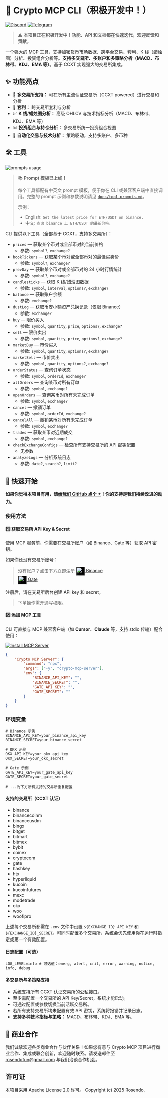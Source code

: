 # 🚧 Crypto MCP CLI（积极开发中！）

[![Discord](https://img.shields.io/badge/Discord-Join%20Us-5865F2?logo=discord&logoColor=white)](https://discord.gg/mJ8cdaJ5rg) [![Telegram](https://img.shields.io/badge/Telegram-加入我们-229ED9?logo=telegram&logoColor=white)](https://t.me/crypto_mcp)

> ⚠️ **本项目正在积极开发中！功能、API 和文档都在快速迭代，欢迎反馈和贡献。**

一个强大的 MCP 工具，支持加密货币市场数据、跨平台交易、套利、K 线（蜡烛图）分析、投资组合分析等。**支持多交易所、多账户和多策略分析（MACD、布林带、KDJ、EMA 等）**。基于 CCXT 实现强大的交易所集成。

## ✨ 功能亮点

-   🏦 **多交易所支持：** 可在所有主流认证交易所（CCXT powered）进行交易和分析
-   🔄 **套利：** 跨交易所套利与分析
-   📈 **K 线/蜡烛图分析：** 高级 OHLCV 与技术指标分析（MACD、布林带、KDJ、EMA 等）
-   📊 **投资组合与持仓分析：** 多交易所统一投资组合视图
-   🤖 **自动化交易与技术分析：** 策略驱动，支持多账户、多币种

## 🛠️ 工具

![prompts usage](./usage.gif)

> 📚 **Prompt 模板已上线！**
>
> 每个工具都配有中英文 prompt 模板，便于你在 CLI 或兼容客户端中直接调用。完整的 prompt 示例和参数说明请见 [`docs/tool-prompts.md`](./tool-prompts.md)。
>
> 示例：
>
> -   English: `Get the latest price for ETH/USDT on binance.`
> -   中文: `查询 binance 上 ETH/USDT 的最新价格。`

CLI 提供以下工具（全部基于 CCXT，支持多交易所）：

-   `prices` — 获取某个币对或全部币对的当前价格
    -   参数: `symbol?`, `exchange?`
-   `bookTickers` — 获取某个币对或全部币对的最佳买卖价
    -   参数: `symbol?`, `exchange?`
-   `prevDay` — 获取某个币对或全部币对的 24 小时行情统计
    -   参数: `symbol?`, `exchange?`
-   `candlesticks` — 获取 K 线/蜡烛图数据
    -   参数: `symbol`, `interval`, `options?`, `exchange?`
-   `balance` — 获取账户余额
    -   参数: `exchange?`
-   `dustLog` — 获取币安小额资产兑换记录（仅限 Binance）
    -   参数: `exchange?`
-   `buy` — 限价买入
    -   参数: `symbol`, `quantity`, `price`, `options?`, `exchange?`
-   `sell` — 限价卖出
    -   参数: `symbol`, `quantity`, `price`, `options?`, `exchange?`
-   `marketBuy` — 市价买入
    -   参数: `symbol`, `quantity`, `options?`, `exchange?`
-   `marketSell` — 市价卖出
    -   参数: `symbol`, `quantity`, `options?`, `exchange?`
-   `orderStatus` — 查询订单状态
    -   参数: `symbol`, `orderId`, `exchange?`
-   `allOrders` — 查询某币对所有订单
    -   参数: `symbol`, `exchange?`
-   `openOrders` — 查询某币对所有未完成订单
    -   参数: `symbol`, `exchange?`
-   `cancel` — 撤销订单
    -   参数: `symbol`, `orderId`, `exchange?`
-   `cancelAll` — 撤销某币对所有未完成订单
    -   参数: `symbol`, `exchange?`
-   `trades` — 获取某币对近期成交
    -   参数: `symbol`, `exchange?`
-   `checkExchangeConfigs` — 检查所有支持交易所的 API 密钥配置
    -   无参数
-   `analyzeLogs` — 分析系统日志
    -   参数: `date?`, `search?`, `limit?`

## 🚀 快速开始

**如果你觉得本项目有用，请[给我们 GitHub 点个 ⭐️](https://github.com/rosendolu/crypto-mcp-server)！你的支持是我们持续改进的动力。**

### 使用方法

#### 1️⃣ 获取交易所 API Key & Secret

使用 MCP 服务前，你需要在交易所账户（如 Binance、Gate 等）获取 API 密钥。

如果你还没有交易所账号：

> 没有账户？点击下方立即注册
> [<img src="../docs//icons/binance.png" alt="Binance" width="28" style="vertical-align:middle;background:#000"/> Binance](https://www.marketwebb.net/activity/referral-entry/CPA?ref=CPA_00568KAJ11)  
> [<img src="../docs/icons/gate.png" alt="Gate" width="28" style="vertical-align:middle;background:#000;"/> Gate](https://www.gateweb.space/signup/AVFAVws?ref_type=103)

注册后，请在交易所后台创建 API key 和 secret。

> 下单操作需开通写权限。

#### 2️⃣ 添加 MCP 工具

CLI 可直接与 MCP 兼容客户端（如 **Cursor**、**Claude** 等，支持 stdio 传输）配合使用：

[![Install MCP Server](https://cursor.com/deeplink/mcp-install-dark.svg)](https://cursor.com/install-mcp?name=Crypto%20MCP%20Server&config=eyJjb21tYW5kIjoibnB4IC15IGNyeXB0by1tY3Atc2VydmVyIiwiZW52Ijp7IkJJTkFOQ0VfQVBJX0tFWSI6IiIsIkJJTkFOQ0VfU0VDUkVUIjoiIiwiR0FURV9BUElfS0VZIjoiIiwiR0FURV9TRUNSRVQiOiIifX0%3D)

```json
{
    "Crypto MCP Server": {
        "command": "npx",
        "args": ["-y", "crypto-mcp-server"],
        "env": {
            "BINANCE_API_KEY": "",
            "BINANCE_SECRET": "",
            "GATE_API_KEY": "",
            "GATE_SECRET": ""
        }
    }
}
```

### 环境变量

```
# Binance 示例
BINANCE_API_KEY=your_binance_api_key
BINANCE_SECRET=your_binance_secret

# OKX 示例
OKX_API_KEY=your_okx_api_key
OKX_SECRET=your_okx_secret

# Gate 示例
GATE_API_KEY=your_gate_api_key
GATE_SECRET=your_gate_secret

# ...为下方所有支持的交易所重复配置
```

#### 支持的交易所（CCXT 认证）

-   binance
-   binancecoinm
-   binanceusdm
-   bingx
-   bitget
-   bitmart
-   bitmex
-   bybit
-   coinex
-   cryptocom
-   gate
-   hashkey
-   htx
-   hyperliquid
-   kucoin
-   kucoinfutures
-   mexc
-   modetrade
-   okx
-   woo
-   woofipro

上述每个交易所都需在 `.env` 文件中设置 `${EXCHANGE_ID}_API_KEY` 和 `${EXCHANGE_ID}_SECRET`。可同时配置多个交易所，系统会优先使用你在运行时指定或第一个有效配置。

#### 日志配置（可选）

```
LOG_LEVEL=info # 可选值：emerg, alert, crit, error, warning, notice, info, debug
```

#### 多交易所与多策略支持

-   系统支持所有 CCXT 认证交易所的公私接口。
-   至少需配置一个交易所的 API Key/Secret，系统才能启动。
-   可通过配置或参数切换当前活跃交易所。
-   若所有支持交易所均未配置有效 API 密钥，系统将报错并记录日志。
-   **支持多种技术指标与策略：** MACD、布林带、KDJ、EMA 等。

## 🤝 商业合作

我们诚挚欢迎各类商业合作与伙伴关系！如果您有意与 Crypto MCP 项目进行商业合作、集成或联合创新，欢迎随时联系。请发送邮件至 rosendofun@gmail.com 与我们洽谈合作机会。

## 许可证

本项目采用 Apache License 2.0 许可。
Copyright (c) 2025 Rosendo.
